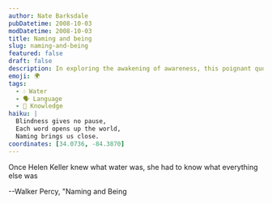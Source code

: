 ```yaml
---
author: Nate Barksdale
pubDatetime: 2008-10-03
modDatetime: 2008-10-03
title: Naming and being
slug: naming-and-being
featured: false
draft: false
description: In exploring the awakening of awareness, this poignant quote from Walker Percy captures the essence of discovery
emoji: 🌍
tags:
  - 💧 Water
  - 🗣️ Language
  - 🧠 Knowledge
haiku: |
  Blindness gives no pause,  
  Each word opens up the world,  
  Naming brings us close.
coordinates: [34.0736, -84.3870]
---
```


Once Helen Keller knew what water was, she had to know what everything else was

--Walker Percy, "Naming and Being
